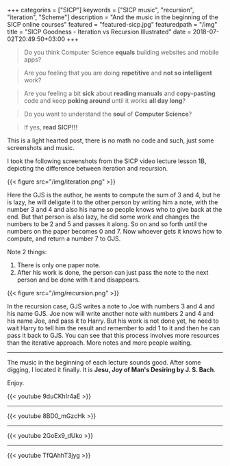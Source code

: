 +++
categories = ["SICP"]
keywords = ["SICP music", "recursion", "iteration", "Scheme"]
description = "And the music in the beginning of the SICP online courses"
featured = "featured-sicp.jpg"
featuredpath = "/img"
title = "SICP Goodness - Iteration vs Recursion Illustrated"
date = 2018-07-02T20:49:50+03:00
+++

>Do you think Computer Science **equals** building websites and mobile apps? 

>Are you feeling that you are doing **repetitive** and **not so intelligent** work?

>Are you feeling a bit **sick** about **reading manuals** and **copy-pasting** code and keep **poking around** until it works **all day long**? 

>Do you want to understand the **soul** of **Computer Science**?

>If yes, **read SICP!!!**

This is a light hearted post, there is no math no code and such, just some screenshots and music.

I took the following screenshots from the SICP video lecture lesson 1B, depicting the difference between iteration and recursion.

{{< figure src="/img/iteration.png" >}}

Here the GJS is the author, he wants to compute the sum of 3 and 4, but he is lazy, he will deligate it to the other person by writing him a note, with the number 3 and 4 and also his name so people knows who to give back at the end. But that person is also lazy, he did some work and changes the numbers to be 2 and 5 and passes it along. So on and so forth until the numbers on the paper becomes 0 and 7. Now whoever gets it knows how to compute, and return a number 7 to GJS.

Note 2 things:

1. There is only one paper note.
2. After his work is done, the person can just pass the note to the next person and be done with it and disappears.

{{< figure src="/img/recursion.png" >}}

In the recursion case,  GJS writes a note to Joe with numbers 3 and 4 and his name GJS. Joe now will write another note with numbers 2 and 4 and his name Joe, and pass it to Harry. But his work is not done yet, he need to wait Harry to tell him the result and remember to add 1 to it and then he can pass it back to GJS. You can see that this process involves more resources than the iterative approach. More notes and more people waiting.

<hr />

The music in the beginning of each lecture sounds good. After some digging, I located it finally. It is **Jesu, Joy of Man's Desiring by J. S. Bach**. 

Enjoy.

{{< youtube 9duCKhIr4aE >}}
<hr />
{{< youtube 8BD0_mGzcHk >}}
<hr />
{{< youtube 2GoEx9_dUko >}}
<hr />
{{< youtube TfQAhhT3jyg >}}



